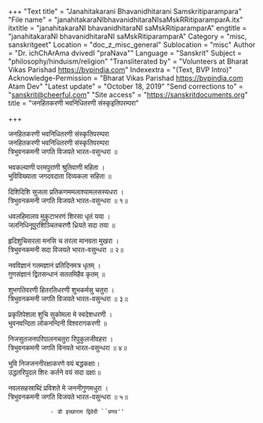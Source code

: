 +++
"Text title" = "Janahitakarani Bhavanidhitarani Samskritiparampara"
"File name" = "janahitakaraNIbhavanidhitaraNIsaMskRRitiparamparA.itx"
itxtitle = "janahitakaraNI bhavanidhitaraNI saMskRitiparamparA"
engtitle = "janahitakaraNI bhavanidhitaraNI saMskRitiparamparA"
Category = "misc, sanskritgeet"
Location = "doc_z_misc_general"
Sublocation = "misc"
Author = "Dr. ichChArAma dvivedI \"praNava\""
Language = "Sanskrit"
Subject = "philosophy/hinduism/religion"
"Transliterated by" = "Volunteers at Bharat Vikas Parishad https://bvpindia.com"
Indexextra = "(Text, BVP Intro)"
Acknowledge-Permission = "Bharat Vikas Parishad https://bvpindia.com Atam Dev"
"Latest update" = "October 18, 2019"
"Send corrections to" = "sanskrit@cheerful.com"
"Site access" = "https://sanskritdocuments.org"
title = "जनहितकरणी भवनिधितरणी संस्कृइतिपरम्परा"

+++
  
 जनहितकरणी भवनिधितरणी संस्कृतिपरम्परा   
जनहितकरणी भवनिधितरणी संस्कृतिपरम्परा  
त्रिभुवनकमनी जगति विजयते भारत-वसुन्धरा ॥  
  
भवकल्याणी परमपुराणी श्रुतिवाणी महिता ।  
भुविविख्याता जगदवदाता दिव्यकला सहिता ॥  
  
दिशिदिशि सुजला प्रतिकणममलाश्यामलसस्यधरा ।  
त्रिभुवनकमनी जगति विजयते भारत-वसुन्धरा ॥ १॥  
  
धवलहिमालय मुकुटाभरणं शिरसा धृतं यया ।  
जलनिधिनूपुरशिञ्चितचरणौ ध्रियते सदा तया ॥  
  
हृदिशुचिसरला मनसि च तरला मानवता मुखरा ।  
त्रिभुवनकमनी सदा विजयते भारत-वसुन्धरा ॥ २॥  
  
नवविज्ञानं गतमज्ञानं प्रतिदिनमत्र धृतम् ।  
गुणसंज्ञानं द्वितसन्धानं सततमिहैव कृतम् ॥  
  
शुभगतिवरणी हितरतिधरणी शुभकर्मसु चतुरा ।  
त्रिभुवनकमनी जगति विजयते भारत-वसुन्धरा ॥ ३॥  
  
प्रकृतिपेशला शुचि सुकोमला मे स्वदेशधरणी ।  
भुवनवन्दिता लोकनन्दिनी विश्वरागकरणी ॥  
  
निजसुतजनपरिपालनचतुरा रिपुकुलजीवहरा ।  
त्रिभुवनकमनी जगति विनयते भारत-वसुन्धरा ॥ ४॥  
  
भुवि निजजननीरक्षाकरणे वयं बद्धकक्षाः।  
उद्धतरिपुदल शिरः कर्तने वयं सदा दक्षाः॥  
  
नवलसहस्राब्दिं प्रविशते मे जननीगुणमधुरा ।  
त्रिभुवनकमनी जगति विजयते भारत-वसुन्धरा ॥ ५॥  
  
                - डाॅ इच्छाराम द्विवेदी ``प्रणव''  
  
  
